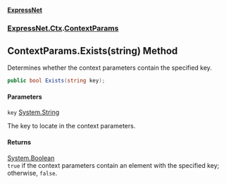 #### [ExpressNet](ExpressNet.md 'ExpressNet')
### [ExpressNet.Ctx](ExpressNet.Ctx.md 'ExpressNet.Ctx').[ContextParams](ExpressNet.Ctx.ContextParams.md 'ExpressNet.Ctx.ContextParams')

## ContextParams.Exists(string) Method

Determines whether the context parameters contain the specified key.

```csharp
public bool Exists(string key);
```
#### Parameters

<a name='ExpressNet.Ctx.ContextParams.Exists(string).key'></a>

`key` [System.String](https://docs.microsoft.com/en-us/dotnet/api/System.String 'System.String')

The key to locate in the context parameters.

#### Returns
[System.Boolean](https://docs.microsoft.com/en-us/dotnet/api/System.Boolean 'System.Boolean')  
`true` if the context parameters contain an element with the specified key; otherwise, `false`.